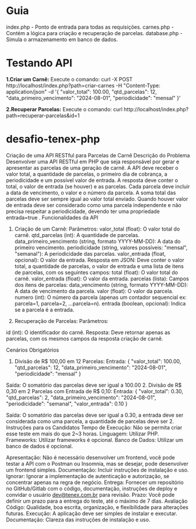# Guia
index.php - Ponto de entrada para todas as requisições.
carnes.php - Contém a lógica para criação e recuperação de parcelas.
database.php - Simula o armazenamento em banco de dados.

# Testando API
**1.Criar um Carnê:**
Execute o comando:
curl -X POST http://localhost/index.php?path=criar-carnes -H "Content-Type: application/json" -d '{
    "valor_total": 100.00,
    "qtd_parcelas": 12,
    "data_primeiro_vencimento": "2024-08-01",
    "periodicidade": "mensal"
}'

**2.Recuperar Parcelas:**
Execute o comando:
curl http://localhost/index.php?path=recuperar-parcelas&id=1


# desafio-tenex-php
Criação de uma API RESTful para Parcelas de
Carnê
Descrição do Problema
Desenvolver uma API RESTful em PHP que seja responsável por gerar e apresentar as parcelas de
uma geração de carnê. A API deve receber o valor total, a quantidade de parcelas, o primeiro dia de
cobrança, a periodicidade e um possível valor de entrada. A resposta deve conter o total, o valor de
entrada (se houver) e as parcelas. Cada parcela deve incluir a data de vencimento, o valor e o
número da parcela. A soma total das parcelas deve ser sempre igual ao valor total enviado. Quando
houver valor de entrada deve ser considerado como uma parcela independente e não precisa
respeitar a periodicidade, devendo ter uma propriedade entrada=true .
Funcionalidades da API
1. Criação de um Carnê:
Parâmetros:
valor_total (float): O valor total do carnê.
qtd_parcelas (int): A quantidade de parcelas.
data_primeiro_vencimento (string, formato YYYY-MM-DD): A data do primeiro
vencimento.
periodicidade (string, valores possíveis: "mensal", "semanal"): A periodicidade das
parcelas.
valor_entrada (float, opcional): O valor da entrada.
Resposta em JSON:
Deve conter o valor total, a quantidade de parcelas, o valor de entrada e uma lista de itens
de parcelas, com os seguintes campos:
total (float): O valor total do carnê.
valor_entrada (float): O valor da entrada.
parcelas (lista):
Campos dos itens de parcelas:
data_vencimento (string, formato YYYY-MM-DD): A data de vencimento da parcela.
valor (float): O valor da parcela.
numero (int): O número da parcela (apenas um contador sequencial ex: parcela=1,
parcela=2, ...parcela=n).
entrada (boolean, opcional): Indica se a parcela é a entrada.

2. Recuperação de Parcelas:
Parâmetros:

id (int): O identificador do carnê.
Resposta:
Deve retornar apenas as parcelas, com os mesmos campos da resposta criação de
carnê.

Cenários Obrigatórios
1. Divisão de R$ 100,00 em 12 Parcelas:
Entrada:
{
"valor_total": 100.00,
"qtd_parcelas": 12,
"data_primeiro_vencimento": "2024-08-01",
"periodicidade": "mensal"
}

Saída:
O somatório das parcelas deve ser igual a 100.00
2. Divisão de R$ 0,30 em 2 Parcelas com Entrada de R$ 0,10:
Entrada:
{
"valor_total": 0.30,
"qtd_parcelas": 2,
"data_primeiro_vencimento": "2024-08-01",
"periodicidade": "semanal",
"valor_entrada": 0.10
}

Saída:
O somatório das parcelas deve ser igual a 0.30, a entrada deve ser considerada como uma
parcela, a quantidade de parcelas deve ser 2.
Instruções para os Candidatos
Tempo de Execução: Não se permita criar esse teste em mais do que 2~3 horas.
Linguagem: Utilizar PHP.
Frameworks: Utilizar frameworks é opcional.
Banco de Dados: Utilizar um banco de dados é opcional.

Apresentação: Não é necessário desenvolver um frontend, você pode testar a API com o
Postman ou Insomnia, mas se desejar, pode desenvolver um frontend simples.
Documentação: Incluir instruções de instalação e uso.
Ignorar: Ignorar a implementação de autenticação e autorização, se concentrar apenas na regra
de negócio.
Entrega: Fornecer um repositório no GitHub/Gitlab com o código, documentação, instruções de
deploy e convidar o usuário dev@tenex.com.br para revisão.
Prazo: Você pode definir um prazo para a entrega do teste, até o máximo de 7 dias.
Avaliação
Código: Qualidade, boa escrita, organização, e flexibilidade para alterações futuras.
Execução: A aplicação deve ser simples de instalar e executar.
Documentação: Clareza das instruções de instalação e uso.
